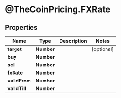 # @TheCoinPricing.FXRate

## Properties
Name | Type | Description | Notes
------------ | ------------- | ------------- | -------------
**target** | **Number** |  | [optional] 
**buy** | **Number** |  | 
**sell** | **Number** |  | 
**fxRate** | **Number** |  | 
**validFrom** | **Number** |  | 
**validTill** | **Number** |  | 


